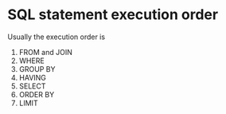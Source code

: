 # SQL statement execution order

Usually the execution order is
1. FROM and JOIN
2. WHERE
3. GROUP BY
4. HAVING
5. SELECT
6. ORDER BY
7. LIMIT
